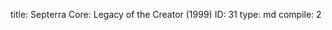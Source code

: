 title:          Septerra Core: Legacy of the Creator (1999)
ID:             31
type:           md
compile:        2


